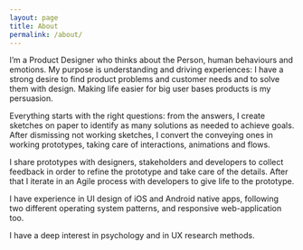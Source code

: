```yaml
---
layout: page
title: About
permalink: /about/
---
```


I’m a Product Designer who thinks about the Person, human behaviours and emotions.
My purpose is understanding and driving experiences: I have a strong desire to find product problems and customer needs and to solve them with design.
Making life easier for big user bases products is my persuasion.

Everything starts with the right questions: from the answers, I create sketches on paper to identify as many solutions as needed to achieve goals. After dismissing not working sketches, I convert the conveying ones in working prototypes, taking care of interactions, animations and flows.

I share prototypes with designers, stakeholders and developers to collect feedback in order to refine the prototype and take care of the details.
After that I iterate in an Agile process with developers to give life to the prototype.

I have experience in UI design of iOS and Android native apps, following two different operating system patterns, and responsive web-application too.

I have a deep interest in psychology and in UX research methods.
